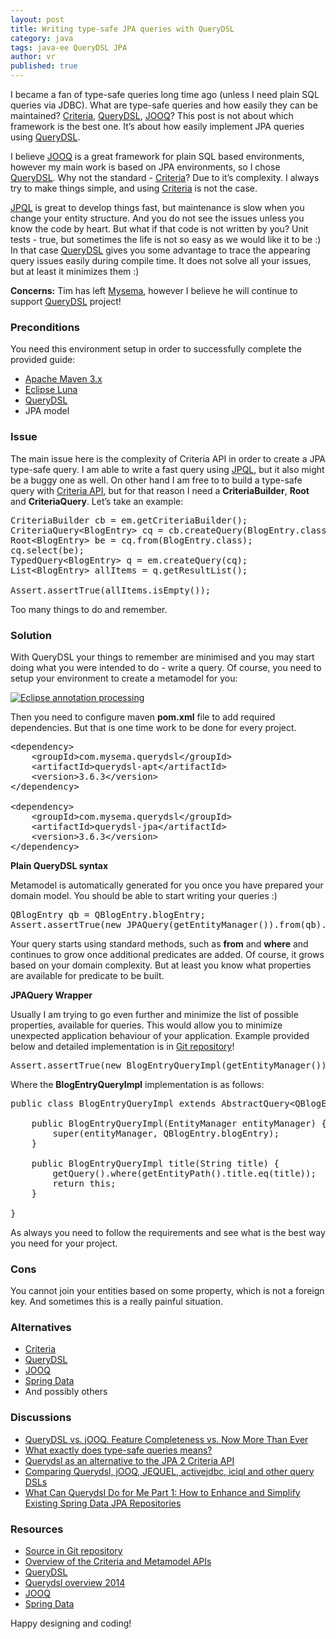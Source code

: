 ```yaml
---
layout: post
title: Writing type-safe JPA queries with QueryDSL
category: java
tags: java-ee QueryDSL JPA
author: vr
published: true
---
```


<p>
I became a fan of type-safe queries long time ago (unless I need plain SQL queries via JDBC). What are type-safe queries and how easily they can be maintained? 
<a href="http://docs.oracle.com/javaee/7/tutorial/persistence-criteria001.htm#GJRIJ" rel="nofollow">Criteria</a>, <a href="http://www.querydsl.com/" rel="nofollow">QueryDSL</a>, <a href="http://www.jooq.org/" rel="nofollow">JOOQ</a>? This post is not about which framework is the best one. 
It’s about how easily implement JPA queries using 
<a href="http://www.querydsl.com/" rel="nofollow">QueryDSL</a>.

</p>

<p>
I believe <a href="http://www.jooq.org/" rel="nofollow">JOOQ</a> is a great framework for plain SQL based environments, however my main work is based on JPA environments, 
so I chose <a href="http://www.querydsl.com/" rel="nofollow">QueryDSL</a>. Why not the standard - <a href="http://docs.oracle.com/javaee/7/tutorial/persistence-criteria001.htm#GJRIJ" rel="nofollow">Criteria</a>? Due to it’s complexity. I always try to make things simple, 
and using <a href="http://docs.oracle.com/javaee/7/tutorial/persistence-criteria001.htm#GJRIJ" rel="nofollow">Criteria</a> is not the case. 

</p>

<p>
<a href="https://docs.oracle.com/javaee/7/tutorial/persistence-querylanguage.htm#BNBTG" rel="nofollow">JPQL</a> is great to develop things fast, but maintenance is slow when you change your entity structure. And you do not see the issues 
unless you know the code by heart. But what if that code is not written by you? Unit tests - true, but sometimes the life is not so 
easy as we would like it to be :) In that case <a href="http://www.querydsl.com/" rel="nofollow">QueryDSL</a> gives you some advantage to trace the appearing query issues easily during 
compile time.  It does not solve all your issues, but at least it minimizes them :) 

</p>

<p>
<b>Concerns:</b> Tim has left <a href="http://www.mysema.com/" rel="nofollow">Mysema</a>, however I believe he will continue to support <a href="http://www.querydsl.com/" rel="nofollow">QueryDSL</a> project!

</p>

<h3>Preconditions</h3>

<p>
You need this environment setup in order to successfully complete the provided guide:
</p>
<ul>
<li><a href="http://maven.apache.org/" rel="nofollow">Apache Maven 3.x</a></li>
<li><a href="http://www.eclipse.org/downloads/" rel="nofollow">Eclipse Luna</a></li>
<li><a href="http://www.querydsl.com/" rel="nofollow">QueryDSL</a></li>
<li>JPA model</li>
</ul>

<h3>Issue</h3>

<p>
The main issue here is the complexity of Criteria API in order to create a JPA type-safe query. I am able to write a fast query using 
<a href="https://docs.oracle.com/javaee/7/tutorial/persistence-querylanguage.htm#BNBTG" rel="nofollow">JPQL</a>, but it also might be a buggy one as well.
 On other hand I am free to to build a type-safe query with <a href="http://docs.oracle.com/javaee/7/tutorial/persistence-criteria001.htm#GJRIJ" rel="nofollow">Criteria API</a>, 
but for that reason I need a <b>CriteriaBuilder</b>, <b>Root</b> and <b>CriteriaQuery</b>. Let’s take an example:
</p>

<pre>
CriteriaBuilder cb = em.getCriteriaBuilder();
CriteriaQuery&lt;BlogEntry&gt; cq = cb.createQuery(BlogEntry.class);
Root&lt;BlogEntry&gt; be = cq.from(BlogEntry.class);
cq.select(be);
TypedQuery&lt;BlogEntry&gt; q = em.createQuery(cq);
List&lt;BlogEntry&gt; allItems = q.getResultList();

Assert.assertTrue(allItems.isEmpty());
</pre>

<p>
Too many things to do and remember.
</p>

<h3>Solution</h3>

<p>
With QueryDSL your things to remember are minimised and you may start doing what you were intended to do - write a query. Of course, you need to setup your environment to 
create a metamodel for you:
</p>

<a href="#">
    <img src="{{ site.baseurl }}/img/s01e03.png" alt="Eclipse annotation processing">
</a>

<p>
Then you need to configure maven <strong>pom.xml</strong> file to add required dependencies. But that is one time work to be done for every project.
</p>

<pre>
&lt;dependency&gt;
	&lt;groupId&gt;com.mysema.querydsl&lt;/groupId&gt;
	&lt;artifactId&gt;querydsl-apt&lt;/artifactId&gt;
	&lt;version&gt;3.6.3&lt;/version&gt;
&lt;/dependency&gt;
		
&lt;dependency&gt;
	&lt;groupId&gt;com.mysema.querydsl&lt;/groupId&gt;
	&lt;artifactId&gt;querydsl-jpa&lt;/artifactId&gt;
	&lt;version&gt;3.6.3&lt;/version&gt;
&lt;/dependency&gt;
</pre>

<p><strong>Plain QueryDSL syntax</strong></p>

<p>
Metamodel is automatically generated for you once you have prepared your domain model. You should be able to start writing your queries :)
</p>

<pre>
QBlogEntry qb = QBlogEntry.blogEntry;
Assert.assertTrue(new JPAQuery(getEntityManager()).from(qb).where(qb.title.eq("test")).fetch().exists());
</pre>

Your query starts using standard methods, such as <strong>from</strong> and <strong>where</strong> and continues to grow once additional predicates are added. Of course, it grows based on your domain complexity.
But at least you know what properties are available for predicate to be built.


<p><strong>JPAQuery Wrapper</strong></p>

<p>
	Usually I am trying to go even further and minimize the list of possible properties, available for queries. 
	This would allow you to minimize unexpected application behaviour of your application. Example provided below and detailed implementation is in <a href="https://github.com/aracrown/ara-blog-examples/tree/master/s01e03" rel="nofollow">Git repository</a>!
</p>

<pre>
Assert.assertTrue(new BlogEntryQueryImpl(getEntityManager()).title("test").list().isEmpty());
</pre>

<p>
Where the <strong>BlogEntryQueryImpl</strong> implementation is as follows:
</p>

<pre>
public class BlogEntryQueryImpl extends AbstractQuery&lt;QBlogEntry, BlogEntry&gt; {

	public BlogEntryQueryImpl(EntityManager entityManager) {
		super(entityManager, QBlogEntry.blogEntry);
	}

	public BlogEntryQueryImpl title(String title) {
		getQuery().where(getEntityPath().title.eq(title));
		return this;
	}

}
</pre>

<p>
	As always you need to follow the requirements and see what is the best way you need for your project. 
</p>

<h3>Cons</h3>

<p>
You cannot join your entities based on some property, which is not a foreign key. And sometimes this is a really painful situation.
</p>

<h3>Alternatives</h3>

<ul>
<li><a href="http://docs.oracle.com/javaee/7/tutorial/persistence-criteria001.htm#GJRIJ" rel="nofollow">Criteria</a></li>
<li><a href="http://www.querydsl.com/" rel="nofollow">QueryDSL</a></li>
<li><a href="http://www.jooq.org/" rel="nofollow">JOOQ</a></li>
<li><a href="http://projects.spring.io/spring-data-jpa/" rel="nofollow">Spring Data</a></li>
<li>And possibly others</li>
</ul>


<h3>Discussions</h3>

<ul>
<li><a href="http://blog.jooq.org/2014/05/29/querydsl-vs-jooq-feature-completeness-vs-now-more-than-ever/" rel="nofollow">QueryDSL vs. jOOQ. Feature Completeness vs. Now More Than Ever </a></li>
<li><a href="http://stackoverflow.com/questions/22860167/what-exactly-does-type-safe-queries-means" rel="nofollow">What exactly does type-safe queries means?</a></li>
<li><a href="http://blog.mysema.com/2010/04/querydsl-as-alternative-to-jpa-2.html" rel="nofollow">Querydsl as an alternative to the JPA 2 Criteria API </a></li>
<li><a href="http://stackoverflow.com/questions/7242388/comparing-querydsl-jooq-jequel-activejdbc-iciql-and-other-query-dsls" rel="nofollow">Comparing Querydsl, jOOQ, JEQUEL, activejdbc, iciql and other query DSLs</a></li>
<li><a href="https://blog.credera.com/technology-insights/java/can-querydsl-part-1-enhance-simplify-existing-spring-data-jpa-repositories/" rel="nofollow">What Can Querydsl Do for Me Part 1: How to Enhance and Simplify Existing Spring Data JPA Repositories</a></li>


</ul>

<h3>Resources</h3>

<ul>
<li><a href="https://github.com/aracrown/ara-blog-examples/tree/master/s01e03" rel="nofollow">Source in Git repository</a></li>
<li><a href="http://docs.oracle.com/javaee/7/tutorial/persistence-criteria001.htm#GJRIJ" rel="nofollow">Overview of the Criteria and Metamodel APIs</a></li>
<li><a href="http://www.querydsl.com/" rel="nofollow">QueryDSL</a></li>
<li><a href="http://www.slideshare.net/timowestkamper/querydsl-overview-2014" rel="nofollow">Querydsl overview 2014</a></li>
<li><a href="http://www.jooq.org/" rel="nofollow">JOOQ</a></li>
<li><a href="http://projects.spring.io/spring-data-jpa/" rel="nofollow">Spring Data</a></li>

</ul>

<p>
Happy designing and coding! 
</p>
